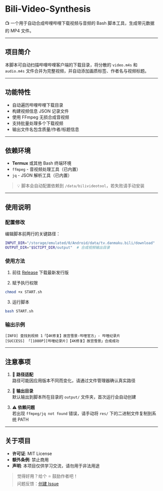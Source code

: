 # Bili-Video-Synthesis

📺 一个用于自动合成哔哩哔哩下载视频与音频的 Bash 脚本工具，生成带元数据的 MP4 文件。

---

## 项目简介

本脚本可自动扫描哔哩哔哩客户端的下载目录，将分散的 `video.m4s` 和 `audio.m4s` 文件合并为完整视频，并自动添加画质标签、作者名与视频标题。

---

## 功能特性

- 自动遍历哔哩哔哩下载目录
- 构建视频信息 JSON 记录文件
- 使用 FFmpeg 无损合成音视频
- 支持批量处理多个下载视频
- 输出文件名包含质量/作者/标题信息

---

## 依赖环境

- **Termux** 或其他 Bash 终端环境
- `ffmpeg` - 音视频处理工具（已内置）
- `jq` - JSON 解析工具（已内置）

> 💡 脚本会自动配置依赖到 `/data/bilivideotool`，若失败请手动安装

---

## 使用说明

### 配置修改
编辑脚本前两行的关键路径：
```bash
INPUT_DIR="/storage/emulated/0/Android/data/tv.danmaku.bili/download"  # 哔哩哔哩下载目录
OUTPUT_DIR="$SCTIPT_DIR/output"  # 合成视频输出目录
```

### 使用方法
1. 前往 [Release](https://github.com/YuleBest/Bili-Video-Synthesis/release/latest) 下载最新发行版

2. 赋予执行权限
```bash
chmod +x START.sh
```

3. 运行脚本
```bash
bash START.sh
```

### 输出示例
```
[INFO] 查找到视频 1「【4K修复】故宫雪景-哔哩官方」- 哔哩纪录片
[SUCCESS] 「[1080P][哔哩纪录片]【4K修复】故宫雪景」合成成功
```

---

## 注意事项

1. 📱 **路径适配**  
   路径可能因应用版本不同而变化，请通过文件管理器确认真实路径

2. 📂 **输出目录**  
   默认输出到脚本所在目录的 `output/` 文件夹，首次运行会自动创建

3. ⚠️ **依赖问题**  
   若出现 `ffmpeg/jq not found` 错误，请手动将 `res/` 下的二进制文件复制到系统 PATH

---

## 关于项目

- **许可证**: MIT License
- **额外条例**: 禁止商用
- **声明**: 本项目仅供学习交流，请勿用于非法用途

> 觉得好用？给个 ⭐ 鼓励作者吧！  
> 问题反馈：[创建 Issue](https://github.com/YuleBest/Bili-Video-Synthesis/issues)